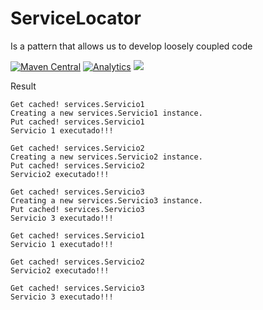 # ServiceLocator
Is a pattern that allows us to develop loosely coupled code

[![Maven Central](https://maven-badges.herokuapp.com/maven-central/org.eluder.coveralls/coveralls-maven-plugin/badge.svg)](https://maven-badges.herokuapp.com/maven-central/org.eluder.coveralls/coveralls-maven-plugin/)
[![Analytics](https://ga-beacon.appspot.com/UA-68658653-6/servicelocator/readme)](https://github.com/igrigorik/ga-beacon)
![](http://i.imgur.com/psnNavg.png)

Result
```
Get cached! services.Servicio1
Creating a new services.Servicio1 instance.
Put cached! services.Servicio1
Servicio 1 executado!!!

Get cached! services.Servicio2
Creating a new services.Servicio2 instance.
Put cached! services.Servicio2
Servicio2 executado!!!

Get cached! services.Servicio3
Creating a new services.Servicio3 instance.
Put cached! services.Servicio3
Servicio 3 executado!!!

Get cached! services.Servicio1
Servicio 1 executado!!!

Get cached! services.Servicio2
Servicio2 executado!!!

Get cached! services.Servicio3
Servicio 3 executado!!!
```
